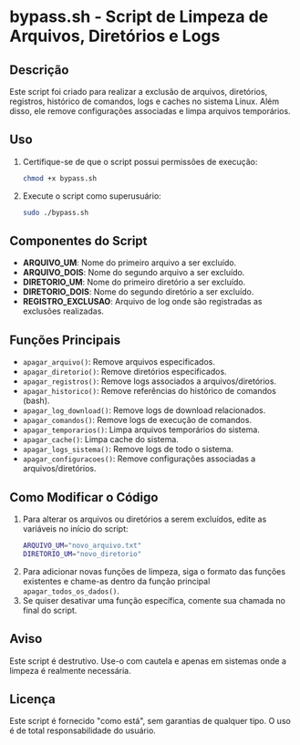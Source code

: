 # bypass.sh - Script de Limpeza de Arquivos, Diretórios e Logs

## Descrição
Este script foi criado para realizar a exclusão de arquivos, diretórios, registros, histórico de comandos, logs e caches no sistema Linux. Além disso, ele remove configurações associadas e limpa arquivos temporários.

## Uso
1. Certifique-se de que o script possui permissões de execução:
   ```bash
   chmod +x bypass.sh
   ```
2. Execute o script como superusuário:
   ```bash
   sudo ./bypass.sh
   ```

## Componentes do Script
- **ARQUIVO_UM**: Nome do primeiro arquivo a ser excluído.
- **ARQUIVO_DOIS**: Nome do segundo arquivo a ser excluído.
- **DIRETORIO_UM**: Nome do primeiro diretório a ser excluído.
- **DIRETORIO_DOIS**: Nome do segundo diretório a ser excluído.
- **REGISTRO_EXCLUSAO**: Arquivo de log onde são registradas as exclusões realizadas.

## Funções Principais
- `apagar_arquivo()`: Remove arquivos especificados.
- `apagar_diretorio()`: Remove diretórios especificados.
- `apagar_registros()`: Remove logs associados a arquivos/diretórios.
- `apagar_historico()`: Remove referências do histórico de comandos (bash).
- `apagar_log_download()`: Remove logs de download relacionados.
- `apagar_comandos()`: Remove logs de execução de comandos.
- `apagar_temporarios()`: Limpa arquivos temporários do sistema.
- `apagar_cache()`: Limpa cache do sistema.
- `apagar_logs_sistema()`: Remove logs de todo o sistema.
- `apagar_configuracoes()`: Remove configurações associadas a arquivos/diretórios.

## Como Modificar o Código
1. Para alterar os arquivos ou diretórios a serem excluídos, edite as variáveis no início do script:
   ```bash
   ARQUIVO_UM="novo_arquivo.txt"
   DIRETORIO_UM="novo_diretorio"
   ```
2. Para adicionar novas funções de limpeza, siga o formato das funções existentes e chame-as dentro da função principal `apagar_todos_os_dados()`.
3. Se quiser desativar uma função específica, comente sua chamada no final do script.

## Aviso
Este script é destrutivo. Use-o com cautela e apenas em sistemas onde a limpeza é realmente necessária.

## Licença
Este script é fornecido "como está", sem garantias de qualquer tipo. O uso é de total responsabilidade do usuário.
